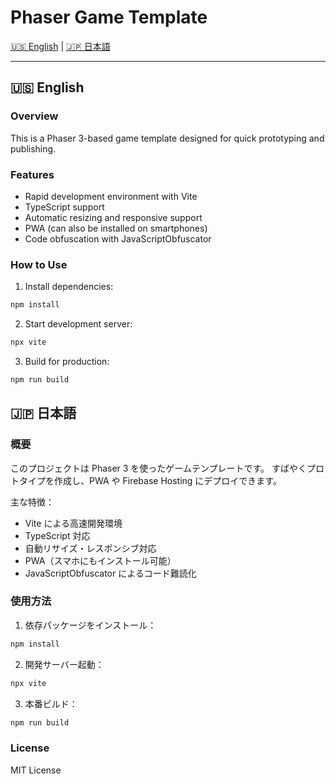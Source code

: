 # Phaser Game Template

[🇺🇸 English](#english) | [🇯🇵 日本語](#日本語)

---

## 🇺🇸 English

### Overview

This is a Phaser 3-based game template designed for quick prototyping and publishing.

### Features

- Rapid development environment with Vite
- TypeScript support
- Automatic resizing and responsive support
- PWA (can also be installed on smartphones)
- Code obfuscation with JavaScriptObfuscator

### How to Use

1. Install dependencies:

```bash
npm install
```

2. Start development server:

```bash
npx vite
```

3. Build for production:

```bash
npm run build
```

## 🇯🇵 日本語

### 概要

このプロジェクトは Phaser 3 を使ったゲームテンプレートです。
すばやくプロトタイプを作成し、PWA や Firebase Hosting にデプロイできます。

主な特徴：

- Vite による高速開発環境
- TypeScript 対応
- 自動リサイズ・レスポンシブ対応
- PWA（スマホにもインストール可能）
- JavaScriptObfuscator によるコード難読化

### 使用方法

1. 依存パッケージをインストール：

```bash
npm install
```

2. 開発サーバー起動：

```bash
npx vite
```

3. 本番ビルド：

```bash
npm run build
```

### License

MIT License
